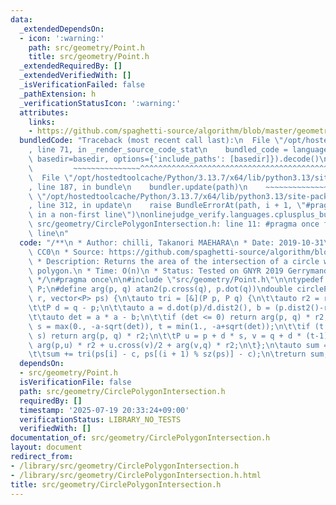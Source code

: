 ```yaml
---
data:
  _extendedDependsOn:
  - icon: ':warning:'
    path: src/geometry/Point.h
    title: src/geometry/Point.h
  _extendedRequiredBy: []
  _extendedVerifiedWith: []
  _isVerificationFailed: false
  _pathExtension: h
  _verificationStatusIcon: ':warning:'
  attributes:
    links:
    - https://github.com/spaghetti-source/algorithm/blob/master/geometry/_geom.cc#L744
  bundledCode: "Traceback (most recent call last):\n  File \"/opt/hostedtoolcache/Python/3.13.7/x64/lib/python3.13/site-packages/onlinejudge_verify/documentation/build.py\"\
    , line 71, in _render_source_code_stat\n    bundled_code = language.bundle(stat.path,\
    \ basedir=basedir, options={'include_paths': [basedir]}).decode()\n          \
    \         ~~~~~~~~~~~~~~~^^^^^^^^^^^^^^^^^^^^^^^^^^^^^^^^^^^^^^^^^^^^^^^^^^^^^^^^^^^^^^^^^^\n\
    \  File \"/opt/hostedtoolcache/Python/3.13.7/x64/lib/python3.13/site-packages/onlinejudge_verify/languages/cplusplus.py\"\
    , line 187, in bundle\n    bundler.update(path)\n    ~~~~~~~~~~~~~~^^^^^^\n  File\
    \ \"/opt/hostedtoolcache/Python/3.13.7/x64/lib/python3.13/site-packages/onlinejudge_verify/languages/cplusplus_bundle.py\"\
    , line 312, in update\n    raise BundleErrorAt(path, i + 1, \"#pragma once found\
    \ in a non-first line\")\nonlinejudge_verify.languages.cplusplus_bundle.BundleErrorAt:\
    \ src/geometry/CirclePolygonIntersection.h: line 11: #pragma once found in a non-first\
    \ line\n"
  code: "/**\n * Author: chilli, Takanori MAEHARA\n * Date: 2019-10-31\n * License:\
    \ CC0\n * Source: https://github.com/spaghetti-source/algorithm/blob/master/geometry/_geom.cc#L744\n\
    \ * Description: Returns the area of the intersection of a circle with a\n * ccw\
    \ polygon.\n * Time: O(n)\n * Status: Tested on GNYR 2019 Gerrymandering, stress-tested\n\
    \ */\n#pragma once\n\n#include \"src/geometry/Point.h\"\n\ntypedef Point<double>\
    \ P;\n#define arg(p, q) atan2(p.cross(q), p.dot(q))\ndouble circlePoly(P c, double\
    \ r, vector<P> ps) {\n\tauto tri = [&](P p, P q) {\n\t\tauto r2 = r * r / 2;\n\
    \t\tP d = q - p;\n\t\tauto a = d.dot(p)/d.dist2(), b = (p.dist2()-r*r)/d.dist2();\n\
    \t\tauto det = a * a - b;\n\t\tif (det <= 0) return arg(p, q) * r2;\n\t\tauto\
    \ s = max(0., -a-sqrt(det)), t = min(1., -a+sqrt(det));\n\t\tif (t < 0 || 1 <=\
    \ s) return arg(p, q) * r2;\n\t\tP u = p + d * s, v = q + d * (t-1);\n\t\treturn\
    \ arg(p,u) * r2 + u.cross(v)/2 + arg(v,q) * r2;\n\t};\n\tauto sum = 0.0;\n\trep(i,0,sz(ps))\n\
    \t\tsum += tri(ps[i] - c, ps[(i + 1) % sz(ps)] - c);\n\treturn sum;\n}\n"
  dependsOn:
  - src/geometry/Point.h
  isVerificationFile: false
  path: src/geometry/CirclePolygonIntersection.h
  requiredBy: []
  timestamp: '2025-07-19 20:33:24+09:00'
  verificationStatus: LIBRARY_NO_TESTS
  verifiedWith: []
documentation_of: src/geometry/CirclePolygonIntersection.h
layout: document
redirect_from:
- /library/src/geometry/CirclePolygonIntersection.h
- /library/src/geometry/CirclePolygonIntersection.h.html
title: src/geometry/CirclePolygonIntersection.h
---
```

